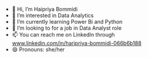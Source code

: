 - 👋 Hi, I’m Haipriya Bommidi
- 👀 I’m interested in Data Analytics
- 🌱 I’m currently learning Power Bi and Python
- 💞️ I’m looking to for a job in Data Analyst role
- 📫 You can reach me on LinkedIn through www.linkedin.com/in/haripriya-bommidi-066b6b188
- 😄 Pronouns: she/her


<!---
bommidihari/bommidihari is a ✨ special ✨ repository because its `README.md` (this file) appears on your GitHub profile.
You can click the Preview link to take a look at your changes.
--->
